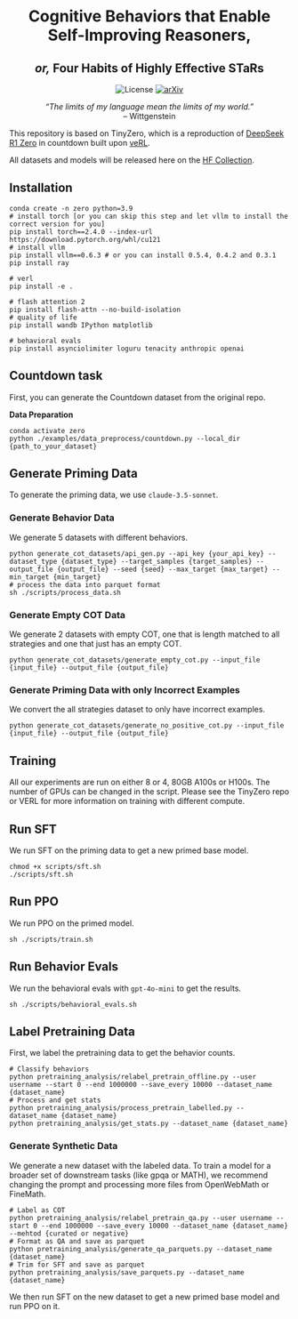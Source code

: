<div align="center">
  <h1 style="border-bottom: none;">Cognitive Behaviors that Enable Self-Improving Reasoners,</h1>
  <h2 style="border-top: none;"><em>or,</em> Four Habits of Highly Effective STaRs</h2>
</div>

<p align="center">
  <img src="https://img.shields.io/badge/License-Apache 2.0-green" alt="License">
  <a href="https://arxiv.org/abs/2503.01307" target="_blank" rel="noopener noreferrer">
    <img src="https://img.shields.io/badge/arXiv-2503.01307-b31b1b.svg" alt="arXiv">
  </a>
</p>

<p align="center">
  <em>“The limits of my language mean the limits of my world.”</em><br>
  – Wittgenstein
</p>


This repository is based on TinyZero, which is a reproduction of [DeepSeek R1 Zero](https://github.com/deepseek-ai/DeepSeek-R1) in countdown built upon [veRL](https://github.com/volcengine/verl).

All datasets and models will be released here on the [HF Collection](https://huggingface.co/collections/obiwan96/cognitive-behaviors-67db58981956dcedf0c80929).

## Installation

```
conda create -n zero python=3.9
# install torch [or you can skip this step and let vllm to install the correct version for you]
pip install torch==2.4.0 --index-url https://download.pytorch.org/whl/cu121
# install vllm
pip install vllm==0.6.3 # or you can install 0.5.4, 0.4.2 and 0.3.1
pip install ray

# verl
pip install -e .

# flash attention 2
pip install flash-attn --no-build-isolation
# quality of life
pip install wandb IPython matplotlib

# behavioral evals
pip install asynciolimiter loguru tenacity anthropic openai
```

## Countdown task
First, you can generate the Countdown dataset from the original repo.

**Data Preparation**
```
conda activate zero
python ./examples/data_preprocess/countdown.py --local_dir {path_to_your_dataset}
```

## Generate Priming Data
To generate the priming data, we use `claude-3.5-sonnet`.

### Generate Behavior Data
We generate 5 datasets with different behaviors.
```
python generate_cot_datasets/api_gen.py --api_key {your_api_key} --dataset_type {dataset_type} --target_samples {target_samples} --output_file {output_file} --seed {seed} --max_target {max_target} --min_target {min_target}
# process the data into parquet format
sh ./scripts/process_data.sh
```
### Generate Empty COT Data
We generate 2 datasets with empty COT, one that is length matched to all strategies and one that just has an empty COT.
```
python generate_cot_datasets/generate_empty_cot.py --input_file {input_file} --output_file {output_file}
```

### Generate Priming Data with only Incorrect Examples
We convert the all strategies dataset to only have incorrect examples.
```
python generate_cot_datasets/generate_no_positive_cot.py --input_file {input_file} --output_file {output_file}
```

## Training
All our experiments are run on either 8 or 4, 80GB A100s or H100s.
The number of GPUs can be changed in the script. Please see the TinyZero repo or VERL for more information on training with different compute.

## Run SFT
We run SFT on the priming data to get a new primed base model.
```
chmod +x scripts/sft.sh
./scripts/sft.sh
```

## Run PPO
We run PPO on the primed model.
```
sh ./scripts/train.sh
```

## Run Behavior Evals
We run the behavioral evals with `gpt-4o-mini` to get the results.
```
sh ./scripts/behavioral_evals.sh
```

## Label Pretraining Data
First, we label the pretraining data to get the behavior counts.
```
# Classify behaviors
python pretraining_analysis/relabel_pretrain_offline.py --user username --start 0 --end 1000000 --save_every 10000 --dataset_name {dataset_name}
# Process and get stats
python pretraining_analysis/process_pretrain_labelled.py --dataset_name {dataset_name}
python pretraining_analysis/get_stats.py --dataset_name {dataset_name}
```
### Generate Synthetic Data
We generate a new dataset with the labeled data. To train a model for a broader set of downstream tasks (like gpqa or MATH), we recommend changing the prompt and processing more files from OpenWebMath or FineMath.
```
# Label as COT
python pretraining_analysis/relabel_pretrain_qa.py --user username --start 0 --end 1000000 --save_every 10000 --dataset_name {dataset_name} --mehtod {curated or negative}
# Format as QA and save as parquet
python pretraining_analysis/generate_qa_parquets.py --dataset_name {dataset_name}
# Trim for SFT and save as parquet
python pretraining_analysis/save_parquets.py --dataset_name {dataset_name}
```
We then run SFT on the new dataset to get a new primed base model and run PPO on it.


